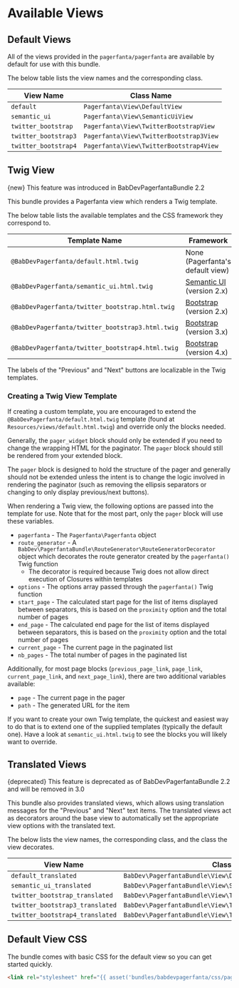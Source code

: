 # Available Views

## Default Views

All of the views provided in the `pagerfanta/pagerfanta` are available by default for use with this bundle.

The below table lists the view names and the corresponding class. 

| View Name            | Class Name                              |
| -------------------- | --------------------------------------- |
| `default`            | `Pagerfanta\View\DefaultView`           |
| `semantic_ui`        | `Pagerfanta\View\SemanticUiView`        |
| `twitter_bootstrap`  | `Pagerfanta\View\TwitterBootstrapView`  |
| `twitter_bootstrap3` | `Pagerfanta\View\TwitterBootstrap3View` |
| `twitter_bootstrap4` | `Pagerfanta\View\TwitterBootstrap4View` |

## Twig View

{new} This feature was introduced in BabDevPagerfantaBundle 2.2

This bundle provides a Pagerfanta view which renders a Twig template.

The below table lists the available templates and the CSS framework they correspond to.

| Template Name                                    | Framework                                            |
| ------------------------------------------------ | ---------------------------------------------------- |
| `@BabDevPagerfanta/default.html.twig`            | None (Pagerfanta's default view)                     |
| `@BabDevPagerfanta/semantic_ui.html.twig`        | [Semantic UI](https://semantic-ui.com) (version 2.x) |
| `@BabDevPagerfanta/twitter_bootstrap.html.twig`  | [Bootstrap](https://getbootstrap.com) (version 2.x)  |
| `@BabDevPagerfanta/twitter_bootstrap3.html.twig` | [Bootstrap](https://getbootstrap.com) (version 3.x)  |
| `@BabDevPagerfanta/twitter_bootstrap4.html.twig` | [Bootstrap](https://getbootstrap.com) (version 4.x)  |

The labels of the "Previous" and "Next" buttons are localizable in the Twig templates.

### Creating a Twig View Template

If creating a custom template, you are encouraged to extend the `@BabDevPagerfanta/default.html.twig` template (found at `Resources/views/default.html.twig`) and override only the blocks needed.

Generally, the `pager_widget` block should only be extended if you need to change the wrapping HTML for the paginator. The `pager` block should still be rendered from your extended block.

The `pager` block is designed to hold the structure of the pager and generally should not be extended unless the intent is to change the logic involved in rendering the paginator (such as removing the ellipsis separators or changing to only display previous/next buttons).

When rendering a Twig view, the following options are passed into the template for use. Note that for the most part, only the `pager` block will use these variables.

- `pagerfanta` - The `Pagerfanta\Pagerfanta` object
- `route_generator` - A `BabDev\PagerfantaBundle\RouteGenerator\RouteGeneratorDecorator` object which decorates the route generator created by the `pagerfanta()` Twig function
    - The decorator is required because Twig does not allow direct execution of Closures within templates
- `options` - The options array passed through the `pagerfanta()` Twig function
- `start_page` - The calculated start page for the list of items displayed between separators, this is based on the `proximity` option and the total number of pages
- `end_page` - The calculated end page for the list of items displayed between separators, this is based on the `proximity` option and the total number of pages
- `current_page` - The current page in the paginated list
- `nb_pages` - The total number of pages in the paginated list

Additionally, for most page blocks (`previous_page_link`, `page_link`, `current_page_link`, and `next_page_link`), there are two additional variables available:

- `page` - The current page in the pager
- `path` - The generated URL for the item

If you want to create your own Twig template, the quickest and easiest way to do that is to extend one of the supplied templates (typically the default one). Have a look at `semantic_ui.html.twig` to see the blocks you will likely want to override.

## Translated Views

{deprecated} This feature is deprecated as of BabDevPagerfantaBundle 2.2 and will be removed in 3.0

This bundle also provides translated views, which allows using translation messages for the "Previous" and "Next" text items. The translated views act as decorators around the base view to automatically set the appropriate view options with the translated text.

The below lists the view names, the corresponding class, and the class the view decorates. 

| View Name                       | Class Name                                                     | Decorated Class Name                    |
| ------------------------------- | -------------------------------------------------------------- | --------------------------------------- |
| `default_translated`            | `BabDev\PagerfantaBundle\View\DefaultTranslatedView`           | `Pagerfanta\View\DefaultView`           |
| `semantic_ui_translated`        | `BabDev\PagerfantaBundle\View\SemanticUiTranslatedView`        | `Pagerfanta\View\SemanticUiView`        |
| `twitter_bootstrap_translated`  | `BabDev\PagerfantaBundle\View\TwitterBootstrapTranslatedView`  | `Pagerfanta\View\TwitterBootstrapView`  |
| `twitter_bootstrap3_translated` | `BabDev\PagerfantaBundle\View\TwitterBootstrap3TranslatedView` | `Pagerfanta\View\TwitterBootstrap3View` |
| `twitter_bootstrap4_translated` | `BabDev\PagerfantaBundle\View\TwitterBootstrap4TranslatedView` | `Pagerfanta\View\TwitterBootstrap4View` |

## Default View CSS

The bundle comes with basic CSS for the default view so you can get started quickly.

```html
<link rel="stylesheet" href="{{ asset('bundles/babdevpagerfanta/css/pagerfantaDefault.css') }}">
```
